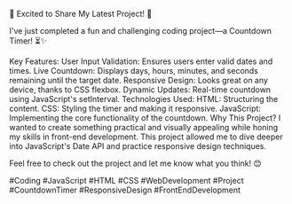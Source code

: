 🚀 Excited to Share My Latest Project! 🚀

I've just completed a fun and challenging coding project—a Countdown Timer! ⏳✨

Key Features:
User Input Validation: Ensures users enter valid dates and times.
Live Countdown: Displays days, hours, minutes, and seconds remaining until the target date.
Responsive Design: Looks great on any device, thanks to CSS flexbox.
Dynamic Updates: Real-time countdown using JavaScript's setInterval.
Technologies Used:
HTML: Structuring the content.
CSS: Styling the timer and making it responsive.
JavaScript: Implementing the core functionality of the countdown.
Why This Project?
I wanted to create something practical and visually appealing while honing my skills in front-end development. This project allowed me to dive deeper into JavaScript's Date API and practice responsive design techniques.

Feel free to check out the project and let me know what you think! 😊

#Coding #JavaScript #HTML #CSS #WebDevelopment #Project #CountdownTimer #ResponsiveDesign #FrontEndDevelopment
